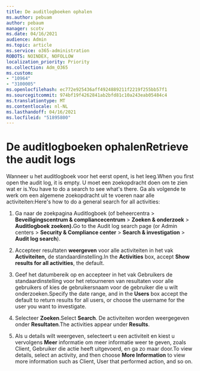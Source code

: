 ```yaml
---
title: De auditlogboeken ophalen
ms.author: pebuam
author: pebaum
manager: scotv
ms.date: 04/16/2021
audience: Admin
ms.topic: article
ms.service: o365-administration
ROBOTS: NOINDEX, NOFOLLOW
localization_priority: Priority
ms.collection: Adm_O365
ms.custom:
- "10964"
- "3100005"
ms.openlocfilehash: ec772e925436aff4924889211f2219f255bb57f1
ms.sourcegitcommit: 974bf19f4262841ab2bfd81c10a243eab05484c4
ms.translationtype: MT
ms.contentlocale: nl-NL
ms.lasthandoff: 04/16/2021
ms.locfileid: "51895800"
---
```

# <a name="retrieve-the-audit-logs"></a><span data-ttu-id="6d566-102">De auditlogboeken ophalen</span><span class="sxs-lookup"><span data-stu-id="6d566-102">Retrieve the audit logs</span></span>

<span data-ttu-id="6d566-103">Wanneer u het auditlogboek voor het eerst opent, is het leeg.</span><span class="sxs-lookup"><span data-stu-id="6d566-103">When you first open the audit log, it is empty.</span></span> <span data-ttu-id="6d566-104">U moet een zoekopdracht doen om te zien wat er is.</span><span class="sxs-lookup"><span data-stu-id="6d566-104">You have to do a search to see what's there.</span></span> <span data-ttu-id="6d566-105">Ga als volgende te werk om een algemene zoekopdracht uit te voeren naar alle activiteiten:</span><span class="sxs-lookup"><span data-stu-id="6d566-105">Here's how to do a general search for all activities:</span></span>

1. <span data-ttu-id="6d566-106">Ga naar de zoekpagina Auditlogboek (of beheercentra > **Beveiligingscentrum & compliancecentrum**  >  **Zoeken & onderzoek**  >  **Auditlogboek zoeken).**</span><span class="sxs-lookup"><span data-stu-id="6d566-106">Go to the Audit log search page (or Admin centers > **Security & Compliance center** > **Search & investigation** > **Audit log search**).</span></span>

1. <span data-ttu-id="6d566-107">Accepteer resultaten **weergeven** voor alle activiteiten in het vak **Activiteiten,** de standaardinstelling.</span><span class="sxs-lookup"><span data-stu-id="6d566-107">In the **Activities** box, accept **Show results for all activities**, the default.</span></span>

1. <span data-ttu-id="6d566-108">Geef het datumbereik op  en accepteer in het vak Gebruikers de standaardinstelling voor het retourneren van resultaten voor alle gebruikers of kies de gebruikersnaam voor de gebruiker die u wilt onderzoeken.</span><span class="sxs-lookup"><span data-stu-id="6d566-108">Specify the date range, and in the **Users** box accept the default to return results for all users, or choose the username for the user you want to investigate.</span></span>

1. <span data-ttu-id="6d566-109">Selecteer **Zoeken**.</span><span class="sxs-lookup"><span data-stu-id="6d566-109">Select **Search**.</span></span> <span data-ttu-id="6d566-110">De activiteiten worden weergegeven onder **Resultaten**.</span><span class="sxs-lookup"><span data-stu-id="6d566-110">The activities appear under **Results**.</span></span>

1. <span data-ttu-id="6d566-111">Als u details wilt weergeven, selecteert u een activiteit en kiest u vervolgens **Meer** informatie om meer informatie weer te geven, zoals Client, Gebruiker die actie heeft uitgevoerd, en ga zo maar door.</span><span class="sxs-lookup"><span data-stu-id="6d566-111">To view details, select an activity, and then choose **More Information** to view more information such as Client, User that performed action, and so on.</span></span>
